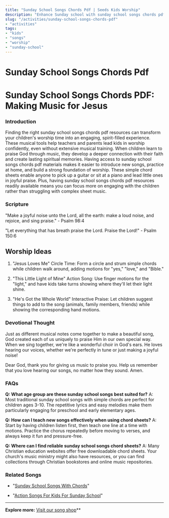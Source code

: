 ```yaml
---
title: "Sunday School Songs Chords Pdf | Seeds Kids Worship"
description: "Enhance Sunday school with sunday school songs chords pdf that teach faith through music. Educational worship resources for children."
slug: "/activities/sunday-school-songs-chords-pdf"
- "activities"
tags:
- "kids"
- "songs"
- "worship"
- "sunday-school"
---
```


# Sunday School Songs Chords Pdf

# Sunday School Songs Chords PDF: Making Music for Jesus

### Introduction
Finding the right sunday school songs chords pdf resources can transform your children's worship time into an engaging, spirit-filled experience. These musical tools help teachers and parents lead kids in worship confidently, even without extensive musical training. When children learn to praise God through music, they develop a deeper connection with their faith and create lasting spiritual memories. Having access to sunday school songs chords pdf materials makes it easier to introduce new songs, practice at home, and build a strong foundation of worship. These simple chord sheets enable anyone to pick up a guitar or sit at a piano and lead little ones in joyful praise. Plus, having sunday school songs chords pdf resources readily available means you can focus more on engaging with the children rather than struggling with complex sheet music.

### Scripture
"Make a joyful noise unto the Lord, all the earth: make a loud noise, and rejoice, and sing praise." - Psalm 98:4

"Let everything that has breath praise the Lord. Praise the Lord!" - Psalm 150:6

## Worship Ideas
1. "Jesus Loves Me" Circle Time: Form a circle and strum simple chords while children walk around, adding motions for "yes," "love," and "Bible."

2. "This Little Light of Mine" Action Song: Use finger motions for the "light," and have kids take turns showing where they'll let their light shine.

3. "He's Got the Whole World" Interactive Praise: Let children suggest things to add to the song (animals, family members, friends) while showing the corresponding hand motions.

### Devotional Thought
Just as different musical notes come together to make a beautiful song, God created each of us uniquely to praise Him in our own special way. When we sing together, we're like a wonderful choir in God's ears. He loves hearing our voices, whether we're perfectly in tune or just making a joyful noise!

Dear God, thank you for giving us music to praise you. Help us remember that you love hearing our songs, no matter how they sound. Amen.

### FAQs

**Q: What age group are these sunday school songs best suited for?**
A: Most traditional sunday school songs with simple chords are perfect for children ages 3-10. The repetitive lyrics and easy melodies make them particularly engaging for preschool and early elementary ages.

**Q: How can I teach new songs effectively when using chord sheets?**
A: Start by having children listen first, then teach one line at a time with motions. Practice the chorus repeatedly before moving to verses, and always keep it fun and pressure-free.

**Q: Where can I find reliable sunday school songs chord sheets?**
A: Many Christian education websites offer free downloadable chord sheets. Your church's music ministry might also have resources, or you can find collections through Christian bookstores and online music repositories.

### Related Songs

- "[Sunday School Songs With Chords](/activities/sunday-school-songs-with-chords/)"

- "[Action Songs For Kids For Sunday School](/activities/action-songs-for-kids-for-sunday-school/)"

---

**Explore more:** [Visit our song shop](https://seedskidsworship.com/shop)**

<!-- Schema Markup -->
<script type="application/ld+json">
{
  "@context": "https://schema.org",
  "@type": "MusicRecording",
  "name": "Sunday School Songs Chords Pdf",
  "byArtist": {
    "@type": "MusicGroup",
    "name": "Seeds Kids Worship"
  },
  "isFamilyFriendly": true,
  "url": "https://seedskidsworship.com/activities/sunday-school-songs-chords-pdf/"
}
</script>